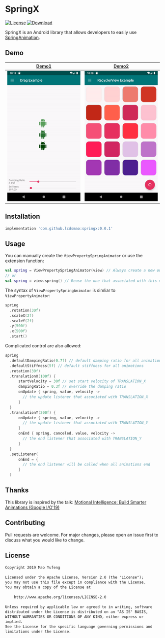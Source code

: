 # SpringX

[![License](https://img.shields.io/badge/License-Apache%202.0-blue.svg)](https://opensource.org/licenses/Apache-2.0)
[ ![Download](https://api.bintray.com/packages/lcdsmao/maven/springx/images/download.svg) ](https://bintray.com/lcdsmao/maven/springx/_latestVersion)

SpringX is an Android library that allows developers to easily use [SpringAnimation](https://developer.android.com/reference/android/support/animation/SpringAnimation).

## Demo

| [Demo1](./sample/src/main/java/com/github/lcdsmao/springsample/DragExampleFragment.kt) | [Demo2](./sample/src/main/java/com/github/lcdsmao/springsample/SpringMoveItemAnimator.kt) |
|-|-|
| <img src='./art/anim1.gif' width='256'> | <img src='./art/anim2.gif' width='256'> |


## Installation

```gradle
implementation 'com.github.lcdsmao:springx:0.0.1'
```

## Usage

You can manually create the `ViewPropertySpringAnimator` or use the extension function:
 
```kotlin
val spring = ViewPropertySpringAnimator(view) // Always create a new one
// or
val spring = view.spring() // Reuse the one that associated with this view
```

The syntax of `ViewPropertySpringAnimator` is simliar to `ViewPropertyAnimator`:

```kotlin
spring
  .rotation(30f)
  .scaleX(2f)
  .scaleY(2f)
  .y(500f)
  .x(500f)
  .start()
```

Complicated control are also allowed:

```kotlin
spring
  .defaultDampingRatio(0.7f) // default damping ratio for all animations
  .defaultStiffness(5f) // default stiffness for all animations
  .rotation(30f)
  .translationX(100f) {
      startVelocity = 30f // set start velocity of TRANSLATION_X
      dampingRatio = 0.3f // override the damping ratio
      onUpdate { spring, value, velocity ->
        // the update listener that associated with TRANSLATION_X
      }
  }
  .translationY(200f) {
      onUpdate { spring, value, velocity ->
        // the update listener that associated with TRANSLATION_Y
      }
      onEnd { spring, canceled, value, velocity ->
        // the end listener that associated with TRANSLATION_Y
      }
  }
  .setListener(
      onEnd = {
        // the end listener will be called when all animations end
      }
  )
```

## Thanks

This library is inspired by the talk: [Motional Intelligence: Build Smarter Animations (Google I/O'19)
](https://youtu.be/f3Lm8iOr4mE?t=709)

## Contributing

Pull requests are welcome. For major changes, please open an issue first to discuss what you would like to change.

## License

```
Copyright 2019 Mao Yufeng

Licensed under the Apache License, Version 2.0 (the "License");
you may not use this file except in compliance with the License.
You may obtain a copy of the License at

    http://www.apache.org/licenses/LICENSE-2.0

Unless required by applicable law or agreed to in writing, software
distributed under the License is distributed on an "AS IS" BASIS,
WITHOUT WARRANTIES OR CONDITIONS OF ANY KIND, either express or implied.
See the License for the specific language governing permissions and
limitations under the License.
```
